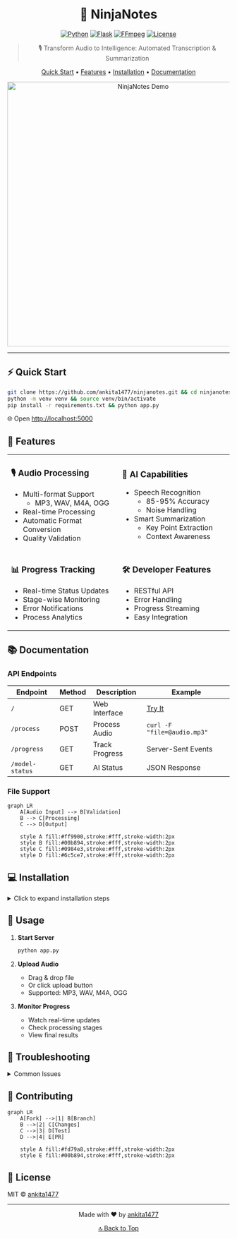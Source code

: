 <div align="center">

# 🎯 NinjaNotes

[![Python](https://img.shields.io/badge/Python-3.8+-blue.svg?logo=python&logoColor=white)](https://www.python.org)
[![Flask](https://img.shields.io/badge/Flask-2.0+-green.svg?logo=flask&logoColor=white)](https://flask.palletsprojects.com/)
[![FFmpeg](https://img.shields.io/badge/FFmpeg-Required-orange.svg?logo=ffmpeg&logoColor=white)](https://ffmpeg.org)
[![License](https://img.shields.io/badge/License-MIT-purple.svg)](LICENSE)

> 🎙️ Transform Audio to Intelligence: Automated Transcription & Summarization

[Quick Start](#quick-start) • [Features](#features) • [Installation](#installation) • [Documentation](#documentation)

<img src="https://raw.githubusercontent.com/ankita1477/ninjanotes/main/docs/demo.gif" alt="NinjaNotes Demo" width="600px"/>

</div>

---

## ⚡ Quick Start

```bash
git clone https://github.com/ankita1477/ninjanotes.git && cd ninjanotes
python -m venv venv && source venv/bin/activate
pip install -r requirements.txt && python app.py
```

🌐 Open [http://localhost:5000](http://localhost:5000)

## 🌟 Features

<table>
<tr>
<td width="50%">

### 🎙️ Audio Processing
- Multi-format Support
  - MP3, WAV, M4A, OGG
- Real-time Processing
- Automatic Format Conversion
- Quality Validation

</td>
<td width="50%">

### 🤖 AI Capabilities
- Speech Recognition
  - 85-95% Accuracy
  - Noise Handling
- Smart Summarization
  - Key Point Extraction
  - Context Awareness

</td>
</tr>
<tr>
<td width="50%">

### 📊 Progress Tracking
- Real-time Status Updates
- Stage-wise Monitoring
- Error Notifications
- Process Analytics

</td>
<td width="50%">

### 🛠️ Developer Features
- RESTful API
- Error Handling
- Progress Streaming
- Easy Integration

</td>
</tr>
</table>

## 📚 Documentation

### API Endpoints

| Endpoint | Method | Description | Example |
|----------|--------|-------------|---------|
| `/` | GET | Web Interface | [Try It](http://localhost:5000) |
| `/process` | POST | Process Audio | `curl -F "file=@audio.mp3"` |
| `/progress` | GET | Track Progress | Server-Sent Events |
| `/model-status` | GET | AI Status | JSON Response |

### File Support

```mermaid
graph LR
    A[Audio Input] --> B[Validation]
    B --> C[Processing]
    C --> D[Output]
    
    style A fill:#ff9900,stroke:#fff,stroke-width:2px
    style B fill:#00b894,stroke:#fff,stroke-width:2px
    style C fill:#0984e3,stroke:#fff,stroke-width:2px
    style D fill:#6c5ce7,stroke:#fff,stroke-width:2px
```

## 💻 Installation

<details>
<summary>Click to expand installation steps</summary>

### Prerequisites
- Python 3.8+
- FFmpeg
- 4GB RAM
- Modern Browser

### Detailed Steps
See [INSTALLATION.md](INSTALLATION.md)
</details>

## 🚀 Usage

1. **Start Server**
   ```bash
   python app.py
   ```

2. **Upload Audio**
   - Drag & drop file
   - Or click upload button
   - Supported: MP3, WAV, M4A, OGG

3. **Monitor Progress**
   - Watch real-time updates
   - Check processing stages
   - View final results

## 🔧 Troubleshooting

<details>
<summary>Common Issues</summary>

| Issue | Quick Fix | Details |
|-------|-----------|----------|
| FFmpeg Missing | [Install FFmpeg](INSTALLATION.md#2-install-ffmpeg) | Required for audio processing |
| Upload Fails | Check file size (<16MB) | Size limit: 16MB |
| Port Busy | Change port in app.py | Default: 5000 |
| Memory Error | Free up RAM | Need: 4GB+ |

</details>

## 🤝 Contributing

```mermaid
graph LR
    A[Fork] -->|1| B[Branch]
    B -->|2| C[Changes]
    C -->|3| D[Test]
    D -->|4| E[PR]
    
    style A fill:#fd79a8,stroke:#fff,stroke-width:2px
    style E fill:#00b894,stroke:#fff,stroke-width:2px
```

## 📄 License

MIT © [ankita1477](https://github.com/ankita1477)

---

<div align="center">

Made with ❤️ by [ankita1477](https://github.com/ankita1477)

[🔝 Back to Top](#)

</div>
